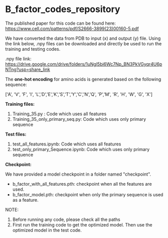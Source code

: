 # B_factor_codes_repository
The published paper for this code can be found here: https://www.cell.com/patterns/pdf/S2666-3899(23)00160-5.pdf

We have converted the data from PDB to input (x) and output (y) file. Using the link below, .npy files can be downloaded and directly be used to run the training and testing codes.

.npy file link:
https://drive.google.com/drive/folders/1uNgl5bi6Wc7Np_BN3PkVGyqr4U6pNTng?usp=share_link

The **one-hot encoding** for amino acids is generated based on the following sequence: 

['A', 'V', 'F', 'I', 'L','D','E','K','S','T','Y','C','N','Q', 'P','M', 'R', 'H', 'W', 'G', 'X']

**Training files:**

1) Training_35.py : Code which uses all features
2) Training_35_only_primary_seq.py: Code which uses only primary sequence

**Test files:**

1) test_all_features.ipynb: Code which uses all features
2) test_only_primary_Sequence.ipynb: Code which uses only primary sequence

**Checkpoint:**

We have provided a model checkpoint in a folder named "checkpoint". 
- b_factor_with_all_features.pth: checkpoint when all the features are used.
- b_factor_model.pth: checkpoint when only the primary sequence is used as a feature. 

NOTE: 
1) Before running any code, please check all the paths
2) First run the training code to get the optimized model. Then use the optimized model in the test code.
